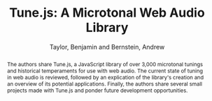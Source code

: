 --- 
title: "Tune.js: A Microtonal Web Audio Library" 
abstract: "The authors share Tune.js, a JavaScript library of over 3,000 microtonal tunings and historical temperaments for use with web audio. The current state of tuning in web audio is reviewed, followed by an explication of the library's creation and an overview of its potential applications. Finally, the authors share several small projects made with Tune.js and ponder future development opportunities." 
address: "Atlanta, Georgia" 
author: "Taylor, Benjamin and Bernstein, Andrew"
webAuthor: "Benjamin Taylor, Andrew Bernstein" 
booktitle: "Proceedings of the International Web Audio Conference" 
editor: "Freeman, Jason and Lerch, Alexander and Paradis, Matthew" 
month: "Proceedings of the International Web Audio Conference"
pages: "" 
publisher: "Georgia Tech" 
series: "WAC '16"
type: "Paper"  
year: "2016" 
id: "2016_27" 
tags: year2016
media: https://smartech.gatech.edu/bitstream/handle/1853/54580/lightningtalks-day2_videostream.html?sequence=8&isAllowed=y 
pdflink: /_data/papers/pdf/2016/2016_27.pdf
ISSN: 2663-5844
---